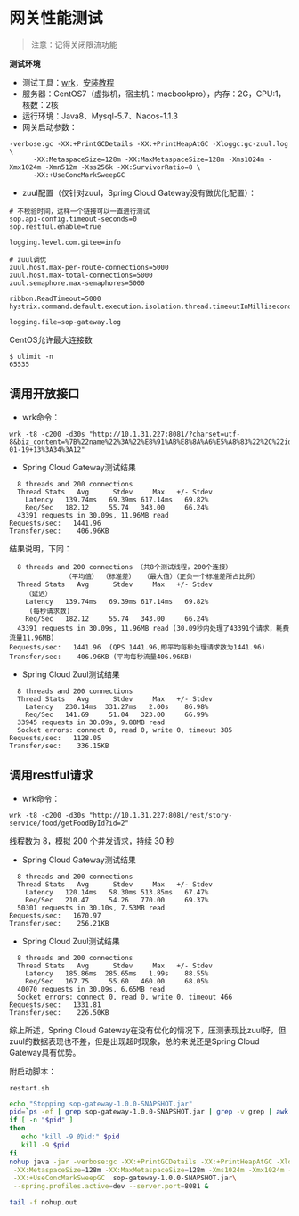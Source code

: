 # 网关性能测试

> 注意：记得关闭限流功能

**测试环境**

- 测试工具：[wrk](https://github.com/wg/wrk)，[安装教程](https://www.cnblogs.com/quanxiaoha/p/10661650.html)
- 服务器：CentOS7（虚拟机，宿主机：macbookpro），内存：2G，CPU:1，核数：2核
- 运行环境：Java8、Mysql-5.7、Nacos-1.1.3
- 网关启动参数：

```
-verbose:gc -XX:+PrintGCDetails -XX:+PrintHeapAtGC -Xloggc:gc-zuul.log \
      -XX:MetaspaceSize=128m -XX:MaxMetaspaceSize=128m -Xms1024m -Xmx1024m -Xmn512m -Xss256k -XX:SurvivorRatio=8 \
      -XX:+UseConcMarkSweepGC
```

- zuul配置（仅针对zuul，Spring Cloud Gateway没有做优化配置）：

```properties
# 不校验时间，这样一个链接可以一直进行测试
sop.api-config.timeout-seconds=0
sop.restful.enable=true

logging.level.com.gitee=info

# zuul调优
zuul.host.max-per-route-connections=5000
zuul.host.max-total-connections=5000
zuul.semaphore.max-semaphores=5000

ribbon.ReadTimeout=5000
hystrix.command.default.execution.isolation.thread.timeoutInMilliseconds=13000

logging.file=sop-gateway.log
```

CentOS允许最大连接数
```
$ ulimit -n
65535
```

## 调用开放接口

- wrk命令：

```
wrk -t8 -c200 -d30s "http://10.1.31.227:8081/?charset=utf-8&biz_content=%7B%22name%22%3A%22%E8%91%AB%E8%8A%A6%E5%A8%83%22%2C%22id%22%3A%221%22%7D&method=alipay.story.get&format=json&sign=RjK%2FThnzAJQOw%2BfoVLS18PgWZAR%2B25SI2XdONFhS%2BmS8vsv2jNT3rygFoh%2ByX1AJbMgIEfcBzkQyqrs29jjd5dcwHVkcf7vxXshyfcEgl0fbMF6Ihycnz7rqSqkW3lzAWx4NuWUfkPnTX8Ffuf%2BhYRaI0NCpNv%2FV300HvsvmUjS6ZzS4YHaT1peSq0agfUhwRPd97aYMnUwRZDzxNfc5wuXA7OQ1o%2FPYIuIb%2FajVfwNP5ysitc%2FKtYEqt9rNAuzkcFmsw71d2RRnrPLsDN%2BuBXnIEh482f%2FbMj2Rj4%2FMq%2B0PEtlTRbg3rYnxyfowymfX%2BNmI4gNRUt70D4a%2FL3Qiug%3D%3D&app_id=2019032617262200001&sign_type=RSA2&version=1.0&timestamp=2020-01-19+13%3A34%3A12"
```

- Spring Cloud Gateway测试结果

```
  8 threads and 200 connections
  Thread Stats   Avg      Stdev     Max   +/- Stdev
    Latency   139.74ms   69.39ms 617.14ms   69.82%
    Req/Sec   182.12     55.74   343.00     66.24%
  43391 requests in 30.09s, 11.96MB read
Requests/sec:   1441.96
Transfer/sec:    406.96KB
```

结果说明，下同：

```
  8 threads and 200 connections （共8个测试线程，200个连接）
              （平均值） （标准差）  （最大值）（正负一个标准差所占比例）
  Thread Stats   Avg      Stdev     Max   +/- Stdev
    （延迟）
    Latency   139.74ms   69.39ms 617.14ms   69.82%
     (每秒请求数)
    Req/Sec   182.12     55.74   343.00     66.24%
  43391 requests in 30.09s, 11.96MB read (30.09秒内处理了43391个请求，耗费流量11.96MB)
Requests/sec:   1441.96  (QPS 1441.96,即平均每秒处理请求数为1441.96)
Transfer/sec:    406.96KB (平均每秒流量406.96KB)
```

- Spring Cloud Zuul测试结果

```
  8 threads and 200 connections
  Thread Stats   Avg      Stdev     Max   +/- Stdev
    Latency   230.14ms  331.27ms   2.00s    86.98%
    Req/Sec   141.69     51.04   323.00     66.99%
  33945 requests in 30.09s, 9.88MB read
  Socket errors: connect 0, read 0, write 0, timeout 385
Requests/sec:   1128.05
Transfer/sec:    336.15KB
```

## 调用restful请求

- wrk命令：

```
wrk -t8 -c200 -d30s "http://10.1.31.227:8081/rest/story-service/food/getFoodById?id=2"
```

线程数为 8，模拟 200 个并发请求，持续 30 秒

- Spring Cloud Gateway测试结果

```
  8 threads and 200 connections
  Thread Stats   Avg      Stdev     Max   +/- Stdev
    Latency   120.14ms   58.30ms 513.85ms   67.47%
    Req/Sec   210.47     54.26   770.00     69.37%
  50301 requests in 30.10s, 7.53MB read
Requests/sec:   1670.97
Transfer/sec:    256.21KB
```


- Spring Cloud Zuul测试结果

```
  8 threads and 200 connections
  Thread Stats   Avg      Stdev     Max   +/- Stdev
    Latency   185.86ms  285.65ms   1.99s    88.55%
    Req/Sec   167.75     55.60   460.00     68.05%
  40070 requests in 30.09s, 6.65MB read
  Socket errors: connect 0, read 0, write 0, timeout 466
Requests/sec:   1331.81
Transfer/sec:    226.50KB
```


综上所述，Spring Cloud Gateway在没有优化的情况下，压测表现比zuul好，但zuul的数据表现也不差，但是出现超时现象，总的来说还是Spring Cloud Gateway具有优势。

附启动脚本：

`restart.sh`

```bash
echo "Stopping sop-gateway-1.0.0-SNAPSHOT.jar"
pid=`ps -ef | grep sop-gateway-1.0.0-SNAPSHOT.jar | grep -v grep | awk '{print $2}'`
if [ -n "$pid" ]
then
   echo "kill -9 的id:" $pid
   kill -9 $pid
fi
nohup java -jar -verbose:gc -XX:+PrintGCDetails -XX:+PrintHeapAtGC -Xloggc:gc.log \
 -XX:MetaspaceSize=128m -XX:MaxMetaspaceSize=128m -Xms1024m -Xmx1024m -Xmn256m -Xss256k -XX:SurvivorRatio=8\
 -XX:+UseConcMarkSweepGC  sop-gateway-1.0.0-SNAPSHOT.jar\
 --spring.profiles.active=dev --server.port=8081 &

tail -f nohup.out
```